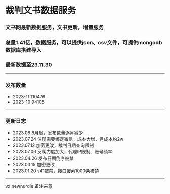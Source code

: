# 裁判文书数据服务

### 文书网最新数据服务，文书更新，增量服务
### 总量1.41亿，数据服务，可以提供json、csv文件，可提供mongodb数据库搭建导入
### 最新数据至23.11.30


---
### 发布数量

* 2023-11 110476
* 2023-10 94105
---
### 更新日志

* 2023.08 8月起，发布数量逐月减少
* 2023.07.24 注册需要绑定微信，成本大增，月成本约2w
* 2023.07.12 加密更改，裁判日期查询限制
* 2023.07.06 反爬力度加大，代理IP限制、账号频率
* 2023.04.26 发布日期倒序被禁
* 2023.03.15 加密更改
* 2023.01.20 s41被禁，接口搜索1000条被禁
---

vx:newnurdle 备注来意
